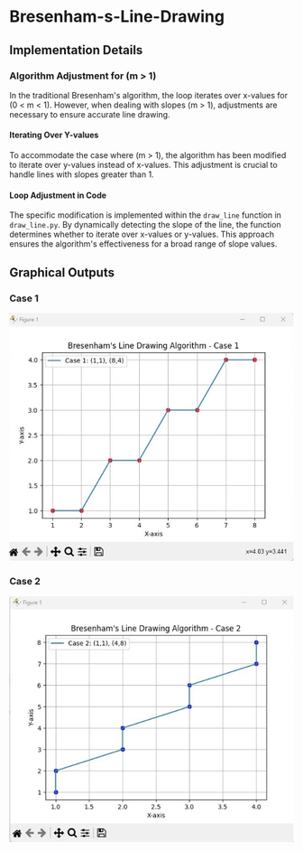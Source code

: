 # Bresenham-s-Line-Drawing

## Implementation Details

### Algorithm Adjustment for \(m > 1\)

In the traditional Bresenham's algorithm, the loop iterates over x-values for \(0 < m < 1\). However, when dealing with slopes \(m > 1\), adjustments are necessary to ensure accurate line drawing.

#### Iterating Over Y-values

To accommodate the case where \(m > 1\), the algorithm has been modified to iterate over y-values instead of x-values. This adjustment is crucial to handle lines with slopes greater than 1.

#### Loop Adjustment in Code

The specific modification is implemented within the `draw_line` function in `draw_line.py`. By dynamically detecting the slope of the line, the function determines whether to iterate over x-values or y-values. This approach ensures the algorithm's effectiveness for a broad range of slope values.

## Graphical Outputs

### Case 1
![Case 1 Output](Graphical%20Outputs/Case_1.jpg)

### Case 2
![Case 2 Output](Graphical%20Outputs/Case_2.jpg)

